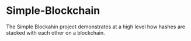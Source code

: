 # Simple-Blockchain
The Simple Blockahin project demonstrates at a high level how hashes are stacked with each other on a blockchain.

